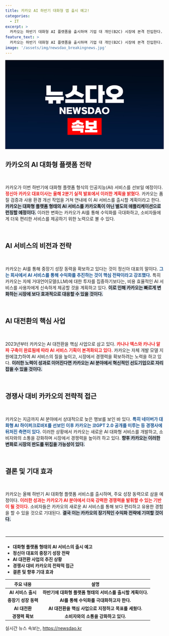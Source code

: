 ```yaml
---
title: 카카오 AI 하반기 대화형 앱 출시 예고!
categories:
  - IT
excerpt: >
  카카오는 하반기 대화형 AI 플랫폼을 출시하며 기업 대 개인(B2C) 시장에 본격 진입한다. 사용자의 접근성을 최우선으로 한 혁신적 서비스로 수익화를 꾀할 예정이다. AI 대전환을 위한 전략적 투자에 집중하는 카카오의 행보가 주목받고 있다.
feature_text: >
  카카오는 하반기 대화형 AI 플랫폼을 출시하며 기업 대 개인(B2C) 시장에 본격 진입한다. 사용자의 접근성을 최우선으로 한 혁신적 서비스로 수익화를 꾀할 예정이다. AI 대전환을 위한 전략적 투자에 집중하는 카카오의 행보가 주목받고 있다.
image: '/assets/img/newsdao_breakingnews.jpg'
---
```


<p><img src="/assets/img/newsdao_breakingnews.jpg" alt="ontimetimes 속보" /></p>

<h2 data-ke-size="size26">카카오의 AI 대화형 플랫폼 전략</h2>

<p data-ke-size="size16">&nbsp;</p>

<p>카카오가 이번 하반기에 대화형 플랫폼 형식의 인공지능(AI) 서비스를 선보일 예정이다. <b><span style="color: #ee2323;">정신아 카카오 대표이사는 올해 2분기 실적 발표에서 이러한 계획을 밝혔다.</span></b> 카카오는 품질 검증과 사용 환경 개선 작업을 거쳐 연내에 이 AI 서비스를 출시할 계획이라고 한다. <b><span style="background-color: #21538527;">카카오는 대화형 플랫폼 형태의 AI 서비스를 카카오톡이 아닌 별도의 애플리케이션으로 런칭할 예정이다.</span></b> 이러한 변화는 카카오가 AI를 통해 수익화를 극대화하고, 소비자들에게 더욱 편리한 서비스를 제공하기 위한 노력으로 볼 수 있다.</p>

<p data-ke-size="size16">&nbsp;</p>

<h2 data-ke-size="size26">AI 서비스의 비전과 전략</h2>

<p data-ke-size="size16">&nbsp;</p>

<p>카카오는 AI를 통해 중장기 성장 동력을 확보하고 있다는 것이 정신아 대표의 말이다. <b><span style="color: #1a5490;">그는 회사에서 AI 서비스를 통해 수익화를 추진하는 것이 핵심 전략이라고 강조했다.</span></b> 특히 카카오는 자체 거대언어모델(LLM)에 대한 투자를 집중하기보다는, 비용 효율적인 AI 서비스를 사용자에게 신속하게 제공할 것을 계획하고 있다. <b><span style="background-color: #21538527;">이로 인해 카카오는 빠르게 변화하는 시장에 보다 효과적으로 대응할 수 있을 것이다.</span></b> </p>

<p data-ke-size="size16">&nbsp;</p>

<h2 data-ke-size="size26">AI 대전환의 핵심 사업</h2>

<p data-ke-size="size16">&nbsp;</p>

<p>2023년부터 카카오는 AI 대전환을 핵심 사업으로 삼고 있다. <b><span style="color: #ee2323;">카나나 엑스와 카나나 알파 구축이 완료됨에 따라 AI 서비스 기획이 본격화되고 있다.</span></b> 카카오는 자체 개발 모델 지원에注力하여 AI 서비스의 질을 높이고, 시장에서 경쟁력을 확보하려는 노력을 하고 있다. <b><span style="background-color: #21538527;">이러한 노력이 성과로 이어진다면 카카오는 AI 분야에서 혁신적인 선도기업으로 자리 잡을 수 있을 것이다.</span></b></p>

<p data-ke-size="size16">&nbsp;</p>

<h2 data-ke-size="size26">경쟁사 대비 카카오의 전략적 접근</h2>

<p data-ke-size="size16">&nbsp;</p>

<p>카카오는 지금까지 AI 분야에서 상대적으로 늦은 행보를 보인 바 있다. <b><span style="color: #1a5490;">특히 네이버가 대화형 AI 하이퍼크로바X를 선보인 이후 카카오는 코GPT 2.0 공개를 미루는 등 경쟁사에 뒤처진 측면이 있다.</span></b> 이러한 상황에서 카카오는 새로운 AI 대화형 서비스를 개발하고, 소비자와의 소통을 강화하며 시장에서 경쟁력을 높이려 하고 있다. <b><span style="background-color: #21538527;">향후 카카오는 이러한 변화로 시장의 판도를 뒤집을 가능성이 있다.</span></b></p>

<p data-ke-size="size16">&nbsp;</p>

<h2 data-ke-size="size26">결론 및 기대 효과</h2>

<p data-ke-size="size16">&nbsp;</p>

<p>카카오는 올해 하반기 AI 대화형 플랫폼 서비스를 출시하며, 주요 성장 동력으로 삼을 예정이다. <b><span style="color: #ee2323;">이러한 성과는 카카오가 AI 분야에서 더욱 강력한 경쟁력을 발휘할 수 있는 기반이 될 것이다.</span></b> 소비자들은 카카오의 새로운 AI 서비스를 통해 보다 편리하고 유용한 경험을 할 수 있을 것으로 기대된다. <b><span style="background-color: #21538527;">결국 이는 카카오의 장기적인 수익화 전략에 기여할 것이다.</span></b> </p>

<p data-ke-size="size16">&nbsp;</p>

<hr style="border: 1px solid #e5e5e5; margin-bottom: 20px;"/>

<ul>
    <li><b>대화형 플랫폼 형태의 AI 서비스의 출시 예고</b></li>
    <li><b>정신아 대표의 중장기 성장 전략</b></li>
    <li><b>AI 대전환 사업의 추진 상황</b></li>
    <li><b>경쟁사 대비 카카오의 전략적 접근</b></li>
    <li><b>결론 및 향후 기대 효과</b></li>
</ul>

<table style="width: 100%; border-collapse: collapse;">
    <thead>
        <tr>
            <th style="text-align: center;"><b>주요 내용</b></th>
            <th style="text-align: center;"><b>설명</b></th>
        </tr>
    </thead>
    <tbody>
        <tr>
            <td style="text-align: center; height: 17px;"><b>AI 서비스 출시</b></td>
            <td style="text-align: center; height: 17px;"><b>하반기에 대화형 플랫폼 형태의 서비스를 출시할 계획이다.</b></td>
        </tr>
        <tr>
            <td style="text-align: center; height: 17px;"><b>중장기 성장 동력</b></td>
            <td style="text-align: center; height: 17px;"><b>AI를 통해 수익화를 극대화하고자 한다.</b></td>
        </tr>
        <tr>
            <td style="text-align: center; height: 17px;"><b>AI 대전환</b></td>
            <td style="text-align: center; height: 17px;"><b>AI 대전환을 핵심 사업으로 지정하고 목표를 세웠다.</b></td>
        </tr>
        <tr>
            <td style="text-align: center; height: 17px;"><b>경쟁력 확보</b></td>
            <td style="text-align: center; height: 17px;"><b>소비자와의 소통을 강화하고 있다.</b></td>
        </tr>
    </tbody>
</table>
실시간 뉴스 속보는, <a href="https://newsdao.kr" rel="dofollow">https://newsdao.kr</a>


